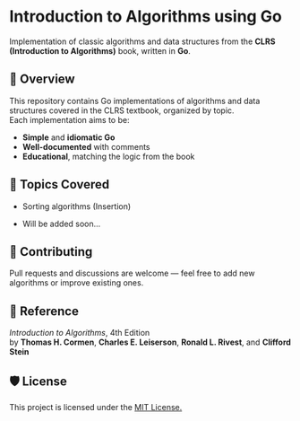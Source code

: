 # Introduction to Algorithms using Go

Implementation of classic algorithms and data structures from the **CLRS (Introduction to Algorithms)** book, written in **Go**.

## 📘 Overview
This repository contains Go implementations of algorithms and data structures covered in the CLRS textbook, organized by topic.  
Each implementation aims to be:
- **Simple** and **idiomatic Go**
- **Well-documented** with comments
- **Educational**, matching the logic from the book

## 🧠 Topics Covered

- Sorting algorithms (Insertion)

- Will be added soon...

## 🧩 Contributing

Pull requests and discussions are welcome — feel free to add new algorithms or improve existing ones.

## 📖 Reference

<i>Introduction to Algorithms</i>, 4th Edition <br>
by **Thomas H. Cormen**, **Charles E. Leiserson**, **Ronald L. Rivest**, and **Clifford Stein**

## 🛡️ License
This project is licensed under the <a href=""> MIT License.</a>


